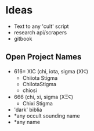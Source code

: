 # Ideas
+ Text to any 'cult' script
+ research api/scrapers
+ gitbook



## Open Project Names

+ 616= XIC  (chi, iota, sigma (ΧΙϚ)
  + Chiiota Stigma
  + ChiIotaStigma
  + chiosi
+ 666 (chi, xi, sigma (ΧΞϚ)
  + Chixi Stigma
+ 'dark' biblia
+ \*any occult sounding name
+ \*any name

